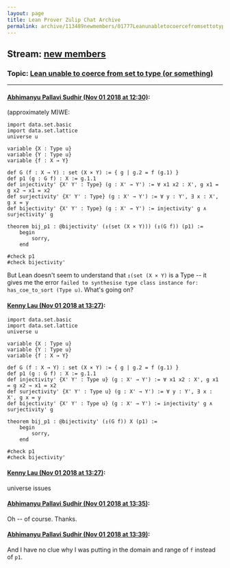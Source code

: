 ```yaml
---
layout: page
title: Lean Prover Zulip Chat Archive 
permalink: archive/113489newmembers/01777Leanunabletocoercefromsettotypeorsomething.html
---
```


## Stream: [new members](index.html)
### Topic: [Lean unable to coerce from set to type (or something)](01777Leanunabletocoercefromsettotypeorsomething.html)

---

#### [Abhimanyu Pallavi Sudhir (Nov 01 2018 at 12:30)](https://leanprover.zulipchat.com/#narrow/stream/113489-new%20members/topic/Lean%20unable%20to%20coerce%20from%20set%20to%20type%20%28or%20something%29/near/136915550):
(approximately M)WE:

```lean
import data.set.basic
import data.set.lattice
universe u

variable {X : Type u}
variable {Y : Type u}
variable {f : X → Y}

def G (f : X → Y) : set (X × Y) := { g | g.2 = f (g.1) }
def p1 (g : G f) : X := g.1.1
def injectivity' {X' Y' : Type} (g : X' → Y') := ∀ x1 x2 : X', g x1 = g x2 → x1 = x2
def surjectivity' {X' Y' : Type} (g : X' → Y') := ∀ y : Y', ∃ x : X', g x = y
def bijectivity' {X' Y' : Type} (g : X' → Y') := injectivity' g ∧ surjectivity' g

theorem bij_p1 : @bijectivity' (↥(set (X × Y))) (↥(G f)) (p1) :=
    begin
        sorry,
    end

#check p1
#check bijectivity'
```

But Lean doesn't seem to understand that `↥(set (X × Y)` is a Type -- it gives me the error `failed to synthesise type class instance for: has_coe_to_sort (Type u)`. What's going on?

#### [Kenny Lau (Nov 01 2018 at 13:27)](https://leanprover.zulipchat.com/#narrow/stream/113489-new%20members/topic/Lean%20unable%20to%20coerce%20from%20set%20to%20type%20%28or%20something%29/near/136918282):
```lean
import data.set.basic
import data.set.lattice
universe u

variable {X : Type u}
variable {Y : Type u}
variable {f : X → Y}

def G (f : X → Y) : set (X × Y) := { g | g.2 = f (g.1) }
def p1 (g : G f) : X := g.1.1
def injectivity' {X' Y' : Type u} (g : X' → Y') := ∀ x1 x2 : X', g x1 = g x2 → x1 = x2
def surjectivity' {X' Y' : Type u} (g : X' → Y') := ∀ y : Y', ∃ x : X', g x = y
def bijectivity' {X' Y' : Type u} (g : X' → Y') := injectivity' g ∧ surjectivity' g

theorem bij_p1 : @bijectivity' (↥(G f)) X (p1) :=
    begin
        sorry,
    end

#check p1
#check bijectivity'
```

#### [Kenny Lau (Nov 01 2018 at 13:27)](https://leanprover.zulipchat.com/#narrow/stream/113489-new%20members/topic/Lean%20unable%20to%20coerce%20from%20set%20to%20type%20%28or%20something%29/near/136918283):
universe issues

#### [Abhimanyu Pallavi Sudhir (Nov 01 2018 at 13:35)](https://leanprover.zulipchat.com/#narrow/stream/113489-new%20members/topic/Lean%20unable%20to%20coerce%20from%20set%20to%20type%20%28or%20something%29/near/136918689):
Oh -- of course. Thanks.

#### [Abhimanyu Pallavi Sudhir (Nov 01 2018 at 13:39)](https://leanprover.zulipchat.com/#narrow/stream/113489-new%20members/topic/Lean%20unable%20to%20coerce%20from%20set%20to%20type%20%28or%20something%29/near/136918860):
And I have no clue why I was putting in the domain and range of `f` instead of `p1`.

